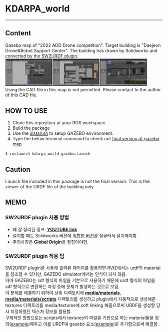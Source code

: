 # KDARPA_world
-----
## Content
 Gazebo map of "2022 ADD Drone competition". Target building is "Daejeon Drone&Robot Support Center". The building has drawn by Solidworks and converted by the [SW2URDF plugin](http://wiki.ros.org/sw_urdf_exporter).    
 <img src="pics/top_view.png" width="30%" height="30%" title="Top View" alt="Top View"></img><img src="pics/top_indoor.png" width="30%" height="30%" title="Indoor View" alt="Indoor View"></img></img><img src="pics/top_outdoor.png" width="30%" height="30%" title="Outdoor View" alt="Outdoor View"></img>   
 Using the CAD file in this map is not permitted. Please contact to the author of this CAD file.   

## HOW TO USE
1. Clone this repository at your ROS workspace.
2. Build the package
3. Use the [install.sh](/install.sh) to setup GAZEBO environment.
4. Type the below terminal command to check out [final version of gazebo map](/launch/gazebo.launch)
  ```bash
  $ roslaunch kdarpa_world gazebo.launch
  ```

## Caution
 Launch file included in this package is not the final version. This is the viewer of the URDF file of the building only.
 
 
 ## MEMO
 ### SW2URDF plugin 사용 방법
 * 꽤 잘 정리된 링크: [**YOUTUBE link**](https://www.youtube.com/watch?v=OSL-zqw4cXs&t=285s)   
 * 설치할 때도 Solidworks 버젼에 [적합한 버젼](https://github.com/ros/solidworks_urdf_exporter/tags)를 잘골라서 설치해야함.   
 * 주의사항은 **Global Origin**을 잘잡아야함.
 ### SW2URDF plugin 적용 팁
  SW2URDF plugin을 사용해 출력된 패키지를 활용하면 RVIZ에서는 urdf의 material을 참조할 수 있지만, GAZEBO simulator에서는 인식이 되지 않음.   
  아마 GAZEBO는 sdf 형식의 파일을 기본으로 사용하기 때문에 urdf 형식의 파일을 sdf 형식으로 변환하는 과정 중에 문제가 발생하는 것으로 보임.   
  이 문제를 해결하기 위하여 상위 디렉토리에 [**media/materials**](/media/materials), [**media/materials/scripts**](/media/materials/scripts) 디렉토리를 생성하고 plugin에서 자동적으로 생성해준 textures 디렉토리를 media/textures에 soft linking 해줌으로써 URDF을 생성할 당시 지정하였던 텍스쳐 정보를 활용함.   
  구체적인 방법으로는 scripts에서 textures의 파일을 기반으로 하는 material들을 정의([example](/media/materials/scripts/paint.material))해주고 이를 URDF에 gazebo 요소([example](/urdf/KDARPA.urdf#L1969))로 추가함으로써 해결함.   
